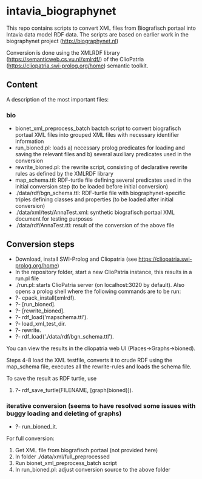 # intavia_biographynet

This repo contains  scripts to convert XML files from Biografisch portaal into Intavia data model RDF data. The scripts are based on earlier work in the biographynet project (http://biographynet.nl)

Conversion is done using the XMLRDF library (https://semanticweb.cs.vu.nl/xmlrdf/) of the ClioPatria (https://cliopatria.swi-prolog.org/home) semantic toolkit. 

## Content
A description of the most important files: 

### bio
- bionet_xml_preprocess_batch bactch script to convert biografisch portaal XML files into grouped XML files with necessary identifier  information 
- run_bioned.pl: loads a) necessary prolog predicates for loading and saving the relevant files and b) several auxiliary predicates used in the conversion
- rewrite_bioned.pl: the rewrite script, consisting of declarative rewrite rules as defined by the XMLRDF library
- map_schema.ttl: RDF-turtle file defining several predicates used in the initial conversion step (to be loaded before initial conversion)
- ./data/rdf/bgn_schema.ttl: RDF-turtle file with biographynet-specific triples defining classes and properties (to be loaded after initial conversion)
- ./data/xml/test/AnnaTest.xml: synthetic biografisch portaal XML document for testing purposes
- ./data/rdf/AnnaTest.ttl: result of the conversion of the above file


## Conversion steps

-  Download, install SWI-Prolog and Cliopatria (see https://cliopatria.swi-prolog.org/home)
-  In the repository folder, start a new ClioPatria instance, this results in a run.pl file
-  ./run.pl: starts ClioPatria server (on localhost:3020 by default). Also opens a prolog shell where the following commands are to be run:
- ?- cpack_install(xmlrdf).    
- ?- [run_bioned]. 
- ?- [rewrite_bioned]. 
- ?- rdf_load('mapschema.ttl').
- ?- load_xml_test_dir.
- ?- rewrite.
- ?- rdf_load('./data/rdf/bgn_schema.ttl').

You can view the results in the cliopatria web UI (Places->Graphs->bioned). 

Steps 4-8 load the XML testfile, converts it to crude RDF using the map_schema file, executes all the rewrite-rules and loads the schema file.

To save the result as RDF turtle, use 
1. ?- rdf_save_turtle(FILENAME, [graph(bioned)]).

### iterative conversion (seems to have resolved some issues with buggy loading and deleting of graphs)
- ?- run_bioned_it.


For full conversion: 
1. Get XML file from biografisch portaal (not provided here)
2. In folder ./data/xml/full_preprocessed
3. Run bionet_xml_preprocess_batch script
4. In run_bioned.pl: adjust conversion source to the above folder
